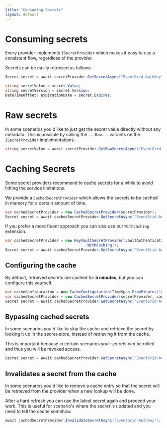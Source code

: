```yaml
---
title: "Consuming Secrets"
layout: default
---
```


# Consuming secrets
Every provider implements `ISecretProvider` which makes it easy to use a consistent flow, regardless of the provider.

Secrets can be easily retrieved as follows:

```csharp
Secret secret = await secretProvider.GetSecretAsync("EventGrid-AuthKey");

string secretValue = secret.Value;
string secretVersion = secret.Version;
DateTimeOffset? expirationDate = secret.Expires;
```

# Raw secrets
In some scenarios you'd like to just get the secret value directly without any metadata.
This is possible by calling the `...Raw...` variants on the `ISecretProvider` implementations.

```csharp
string secretValue = await secretProvider.GetRawSecretAsync("EventGrid-AuthKey");
```

# Caching Secrets
Some secret providers recommend to cache secrets for a while to avoid hitting the service limitations.

We provide a `CachedSecretProvider` which allows the secrets to be cached in memory for a certain amount of time.

```csharp
var cachedSecretProvider = new CachedSecretProvider(secretProvider);
Secret secret = await cachedSecretProvider.GetSecretAsync("EventGrid-AuthKey");
```

If you prefer a more fluent approach you can also use our `WithCaching` extension.

```csharp
var cachedSecretProvider = new KeyVaultSecretProvider(vaultAuthentication, vaultConfiguration)
                                    .WithCaching();
Secret secret = await cachedSecretProvider.GetSecretAsync("EventGrid-AuthKey");
```

## Configuring the cache
By default, retrieved secrets are cached for **5 minutes**, but you can configure this yourself.

```csharp
var cacheConfiguration = new CacheConfiguration(TimeSpan.FromMinutes(10)); // Optional: Default is 5 min
var cachedSecretProvider = new CachedSecretProvider(secretProvider, cacheConfiguration);
Secret secret = await cachedSecretProvider.GetSecretAsync("EventGrid-AuthKey");
```

## Bypassing cached secrets
In some scenarios you'd like to skip the cache and retrieve the secret by looking it up in the secret-store, instead of retrieving it from the cache.

This is important because in certain scenarios your secrets can be rolled and thus you will be revoked access.

```csharp
Secret secret = await cachedSecretProvider.GetSecretAsync("EventGrid-AuthKey", ignoreCache: true);
```

## Invalidates a secret from the cache
In some scenarios you'd like to remove a cache entry so that the secret will be retrieved from the provider when a new lookup will be done.

After a hard refresh you can use the latest secret again and proceed your work. This is useful for scenario's where the secret is updated and you need to tell the cache somehow.

```csharp
await cachedSecretProvider.InvalidateSecretAsync("EventGrid-AuthKey");
```

